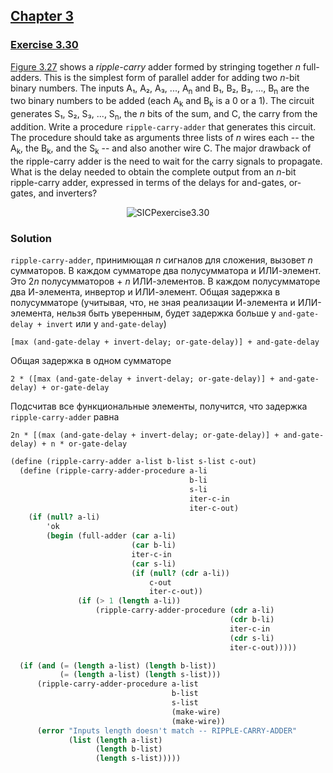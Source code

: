 ## [Chapter 3](../index.md#3-Modularity-Objects-and-State)

### [Exercise 3.30](https://mitpress.mit.edu/sites/default/files/sicp/full-text/book/book-Z-H-22.html#%_thm_3.30)

[Figure 3.27](https://mitpress.mit.edu/sites/default/files/sicp/full-text/book/book-Z-H-22.html#%_fig_3.27) shows a _ripple-carry_ adder formed by stringing together _n_ full-adders. This is the simplest form of parallel adder for adding two _n_-bit binary numbers. The inputs A₁, A₂, A₃, ..., A<sub>n</sub> and B₁, B₂, B₃, ..., B<sub>n</sub> are the two binary numbers to be added (each A<sub>k</sub> and B<sub>k</sub> is a 0 or a 1). The circuit generates S₁, S₂, S₃, ..., S<sub>n</sub>, the _n_ bits of the sum, and C, the carry from the addition. Write a procedure `ripple-carry-adder` that generates this circuit. The procedure should take as arguments three lists of _n_ wires each -- the A<sub>k</sub>, the B<sub>k</sub>, and the S<sub>k</sub> -- and also another wire C. The major drawback of the ripple-carry adder is the need to wait for the carry signals to propagate. What is the delay needed to obtain the complete output from an _n_-bit ripple-carry adder, expressed in terms of the delays for and-gates, or-gates, and inverters?

<p align="center">
  <img src="https://i.ibb.co/fXfp8sj/SICPexercise3-30.png" alt="SICPexercise3.30" title="SICPexercise3.30">
</p>

### Solution

`ripple-carry-adder`, принимющая _n_ сигналов для сложения, вызовет _n_ сумматоров. В каждом сумматоре два полусумматора и ИЛИ-элемент. Это 2<i>n</i> полусумматоров + _n_ ИЛИ-элементов. В каждом полусумматоре два И-элемента, инвертор и ИЛИ-элемент. Общая задержка в полусумматоре (учитывая, что, не зная реализации И-элемента и ИЛИ-элемента, нельзя быть уверенным, будет задержка больше у `and-gate-delay + invert` или у `and-gate-delay`)

```
[max (and-gate-delay + invert-delay; or-gate-delay)] + and-gate-delay
```
Общая задержка в одном сумматоре

```
2 * ([max (and-gate-delay + invert-delay; or-gate-delay)] + and-gate-delay) + or-gate-delay
```

Подсчитав все функциональные элементы, получится, что задержка `ripple-carry-adder` равна

```
2n * [(max (and-gate-delay + invert-delay; or-gate-delay)] + and-gate-delay) + n * or-gate-delay
```
```scheme
(define (ripple-carry-adder a-list b-list s-list c-out)
  (define (ripple-carry-adder-procedure a-li
                                        b-li
                                        s-li
                                        iter-c-in
                                        iter-c-out)
    (if (null? a-li)
        'ok
        (begin (full-adder (car a-li)
                           (car b-li)
                           iter-c-in
                           (car s-li)
                           (if (null? (cdr a-li))
                               c-out
                               iter-c-out))
               (if (> 1 (length a-li))
                   (ripple-carry-adder-procedure (cdr a-li)
                                                 (cdr b-li)
                                                 iter-c-in
                                                 (cdr s-li)
                                                 iter-c-out)))))

  (if (and (= (length a-list) (length b-list))
           (= (length a-list) (length s-list)))
      (ripple-carry-adder-procedure a-list
                                    b-list
                                    s-list
                                    (make-wire)
                                    (make-wire))
      (error "Inputs length doesn't match -- RIPPLE-CARRY-ADDER"
             (list (length a-list)
                   (length b-list)
                   (length s-list)))))
```

